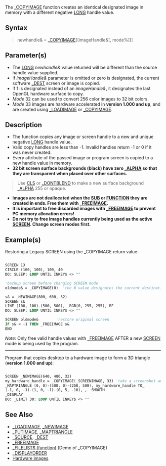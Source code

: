 The [_COPYIMAGE](_COPYIMAGE) function creates an identical designated image in memory with a different negative [LONG](LONG) handle value.

## Syntax

> newhandle& = [_COPYIMAGE](_COPYIMAGE)[(imageHandle&[, mode%)]]

## Parameter(s)

* The [LONG](LONG) *newhandle&* value returned will be different than the source handle value supplied.
* If *imageHandle&* parameter is omitted or zero is designated, the current software [_DEST](_DEST) screen or image is copied.
* If 1 is designated instead of an *imageHandle&*, it designates the last OpenGL hardware surface to copy.
* *Mode* 32 can be used to convert 256 color images to 32 bit colors.
* *Mode* 33 images are hardware accelerated in **version 1.000 and up**, and are created using [_LOADIMAGE](_LOADIMAGE) or [_COPYIMAGE](_COPYIMAGE).

## Description

* The function copies any image or screen handle to a new and unique negative [LONG](LONG) handle value.
* Valid copy handles are less than -1. Invalid handles return -1 or 0 if it was never created.
* Every attribute of the passed image or program screen is copied to a new handle value in memory.
* **32 bit screen surface backgrounds (black) have zero [_ALPHA](_ALPHA) so that they are transparent when placed over other surfaces.**

> Use [CLS](CLS) or [_DONTBLEND](_DONTBLEND) to make a new surface background [_ALPHA](_ALPHA) 255 or opaque.

* **Images are not deallocated when the [SUB](SUB) or [FUNCTION](FUNCTION) they are created in ends. Free them with [_FREEIMAGE](_FREEIMAGE).**
* **It is important to free discarded images with [_FREEIMAGE](_FREEIMAGE) to prevent PC memory allocation errors!**
* **Do not try to free image handles currently being used as the active [SCREEN](SCREEN). Change screen modes first.**

## Example(s)

Restoring a Legacy SCREEN using the _COPYIMAGE return value.

```vb

SCREEN 13
CIRCLE (160, 100), 100, 40
DO: SLEEP: LOOP UNTIL INKEY$ <> ""

'backup screen before changing SCREEN mode
oldmode& = _COPYIMAGE(0)  'the 0 value designates the current destination SCREEN

s& = _NEWIMAGE(800, 600, 32)
SCREEN s&
LINE (100, 100)-(500, 500), _RGB(0, 255, 255), BF
DO: SLEEP: LOOP UNTIL INKEY$ <> ""

SCREEN oldmode&        'restore original screen
IF s& < -1 THEN _FREEIMAGE s&
END

```

*Note:* Only free valid handle values with [_FREEIMAGE](_FREEIMAGE) AFTER a new [SCREEN](SCREEN) mode is being used by the program.

---

Program that copies desktop to a hardware image to form a 3D triangle (**version 1.000 and up**):

```vb

SCREEN _NEWIMAGE(640, 480, 32)
my_hardware_handle = _COPYIMAGE(_SCREENIMAGE, 33) 'take a screenshot and use it as our texture
_MAPTRIANGLE (0, 0)-(500, 0)-(250, 500), my_hardware_handle TO_ 
(-1, 0, -1)-(1, 0, -1)-(0, 5, -10), , _SMOOTH
_DISPLAY
DO: _LIMIT 30: LOOP UNTIL INKEY$ <> ""

```

## See Also

* [_LOADIMAGE](_LOADIMAGE), [_NEWIMAGE](_NEWIMAGE)
* [_PUTIMAGE](_PUTIMAGE), [_MAPTRIANGLE](_MAPTRIANGLE)
* [_SOURCE](_SOURCE), [_DEST](_DEST)
* [_FREEIMAGE](_FREEIMAGE)
* [_FILELIST$ (function)](_FILELIST$-(function)) (Demo of _COPYIMAGE)
* [_DISPLAYORDER](_DISPLAYORDER)
* [Hardware images](Hardware-images)
